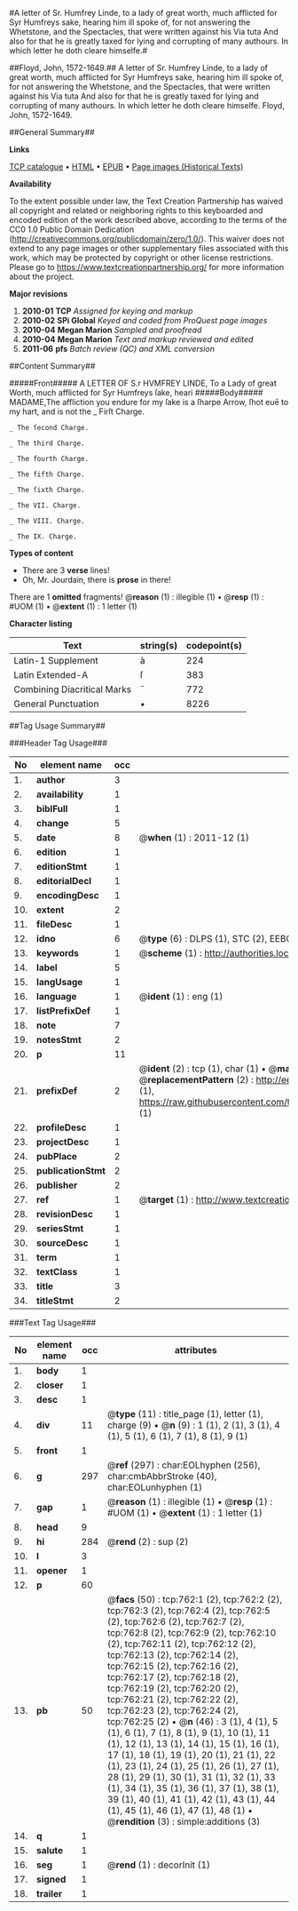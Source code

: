 #A letter of Sr. Humfrey Linde, to a lady of great worth, much afflicted for Syr Humfreys sake, hearing him ill spoke of, for not answering the Whetstone, and the Spectacles, that were written against his Via tuta And also for that he is greatly taxed for lying and corrupting of many authours. In which letter he doth cleare himselfe.#

##Floyd, John, 1572-1649.##
A letter of Sr. Humfrey Linde, to a lady of great worth, much afflicted for Syr Humfreys sake, hearing him ill spoke of, for not answering the Whetstone, and the Spectacles, that were written against his Via tuta And also for that he is greatly taxed for lying and corrupting of many authours. In which letter he doth cleare himselfe.
Floyd, John, 1572-1649.

##General Summary##

**Links**

[TCP catalogue](http://www.ota.ox.ac.uk/tcp/)  • 
[HTML](http://tei.it.ox.ac.uk/tcp/Texts-HTML/free/A06/A06632.html)  • 
[EPUB](http://tei.it.ox.ac.uk/tcp/Texts-EPUB/free/A06/A06632.epub) • 
[Page images (Historical Texts)](https://historicaltexts.jisc.ac.uk/eebo-99836485e)

**Availability**

To the extent possible under law, the Text Creation Partnership has waived all copyright and related or neighboring rights to this keyboarded and encoded edition of the work described above, according to the terms of the CC0 1.0 Public Domain Dedication (http://creativecommons.org/publicdomain/zero/1.0/). This waiver does not extend to any page images or other supplementary files associated with this work, which may be protected by copyright or other license restrictions. Please go to https://www.textcreationpartnership.org/ for more information about the project.

**Major revisions**

1. __2010-01__ __TCP__ *Assigned for keying and markup*
1. __2010-02__ __SPi Global__ *Keyed and coded from ProQuest page images*
1. __2010-04__ __Megan Marion__ *Sampled and proofread*
1. __2010-04__ __Megan Marion__ *Text and markup reviewed and edited*
1. __2011-06__ __pfs__ *Batch review (QC) and XML conversion*

##Content Summary##

#####Front#####
A LETTER OF S.r HVMFREY LINDE, To a Lady of great Worth, much afflicted for Syr Humfreys ſake, heari
#####Body#####
MADAME,The affliction you endure for my ſake is a ſharpe Arrow, ſhot euē to my hart, and is not the
    _ Firſt Charge.

    _ The ſecond Charge.

    _ The third Charge.

    _ The fourth Charge.

    _ The fifth Charge.

    _ The ſixth Charge.

    _ The VII. Charge.

    _ The VIII. Charge.

    _ The IX. Charge.

**Types of content**

  * There are 3 **verse** lines!
  * Oh, Mr. Jourdain, there is **prose** in there!

There are 1 **omitted** fragments! 
 @__reason__ (1) : illegible (1)  •  @__resp__ (1) : #UOM (1)  •  @__extent__ (1) : 1 letter (1)

**Character listing**


|Text|string(s)|codepoint(s)|
|---|---|---|
|Latin-1 Supplement|à|224|
|Latin Extended-A|ſ|383|
|Combining             Diacritical Marks|̄|772|
|General Punctuation|•|8226|

##Tag Usage Summary##

###Header Tag Usage###

|No|element name|occ|attributes|
|---|---|---|---|
|1.|__author__|3||
|2.|__availability__|1||
|3.|__biblFull__|1||
|4.|__change__|5||
|5.|__date__|8| @__when__ (1) : 2011-12 (1)|
|6.|__edition__|1||
|7.|__editionStmt__|1||
|8.|__editorialDecl__|1||
|9.|__encodingDesc__|1||
|10.|__extent__|2||
|11.|__fileDesc__|1||
|12.|__idno__|6| @__type__ (6) : DLPS (1), STC (2), EEBO-CITATION (1), PROQUEST (1), VID (1)|
|13.|__keywords__|1| @__scheme__ (1) : http://authorities.loc.gov/ (1)|
|14.|__label__|5||
|15.|__langUsage__|1||
|16.|__language__|1| @__ident__ (1) : eng (1)|
|17.|__listPrefixDef__|1||
|18.|__note__|7||
|19.|__notesStmt__|2||
|20.|__p__|11||
|21.|__prefixDef__|2| @__ident__ (2) : tcp (1), char (1)  •  @__matchPattern__ (2) : ([0-9\-]+):([0-9IVX]+) (1), (.+) (1)  •  @__replacementPattern__ (2) : http://eebo.chadwyck.com/downloadtiff?vid=$1&page=$2 (1), https://raw.githubusercontent.com/textcreationpartnership/Texts/master/tcpchars.xml#$1 (1)|
|22.|__profileDesc__|1||
|23.|__projectDesc__|1||
|24.|__pubPlace__|2||
|25.|__publicationStmt__|2||
|26.|__publisher__|2||
|27.|__ref__|1| @__target__ (1) : http://www.textcreationpartnership.org/docs/. (1)|
|28.|__revisionDesc__|1||
|29.|__seriesStmt__|1||
|30.|__sourceDesc__|1||
|31.|__term__|1||
|32.|__textClass__|1||
|33.|__title__|3||
|34.|__titleStmt__|2||


###Text Tag Usage###

|No|element name|occ|attributes|
|---|---|---|---|
|1.|__body__|1||
|2.|__closer__|1||
|3.|__desc__|1||
|4.|__div__|11| @__type__ (11) : title_page (1), letter (1), charge (9)  •  @__n__ (9) : 1 (1), 2 (1), 3 (1), 4 (1), 5 (1), 6 (1), 7 (1), 8 (1), 9 (1)|
|5.|__front__|1||
|6.|__g__|297| @__ref__ (297) : char:EOLhyphen (256), char:cmbAbbrStroke (40), char:EOLunhyphen (1)|
|7.|__gap__|1| @__reason__ (1) : illegible (1)  •  @__resp__ (1) : #UOM (1)  •  @__extent__ (1) : 1 letter (1)|
|8.|__head__|9||
|9.|__hi__|284| @__rend__ (2) : sup (2)|
|10.|__l__|3||
|11.|__opener__|1||
|12.|__p__|60||
|13.|__pb__|50| @__facs__ (50) : tcp:762:1 (2), tcp:762:2 (2), tcp:762:3 (2), tcp:762:4 (2), tcp:762:5 (2), tcp:762:6 (2), tcp:762:7 (2), tcp:762:8 (2), tcp:762:9 (2), tcp:762:10 (2), tcp:762:11 (2), tcp:762:12 (2), tcp:762:13 (2), tcp:762:14 (2), tcp:762:15 (2), tcp:762:16 (2), tcp:762:17 (2), tcp:762:18 (2), tcp:762:19 (2), tcp:762:20 (2), tcp:762:21 (2), tcp:762:22 (2), tcp:762:23 (2), tcp:762:24 (2), tcp:762:25 (2)  •  @__n__ (46) : 3 (1), 4 (1), 5 (1), 6 (1), 7 (1), 8 (1), 9 (1), 10 (1), 11 (1), 12 (1), 13 (1), 14 (1), 15 (1), 16 (1), 17 (1), 18 (1), 19 (1), 20 (1), 21 (1), 22 (1), 23 (1), 24 (1), 25 (1), 26 (1), 27 (1), 28 (1), 29 (1), 30 (1), 31 (1), 32 (1), 33 (1), 34 (1), 35 (1), 36 (1), 37 (1), 38 (1), 39 (1), 40 (1), 41 (1), 42 (1), 43 (1), 44 (1), 45 (1), 46 (1), 47 (1), 48 (1)  •  @__rendition__ (3) : simple:additions (3)|
|14.|__q__|1||
|15.|__salute__|1||
|16.|__seg__|1| @__rend__ (1) : decorInit (1)|
|17.|__signed__|1||
|18.|__trailer__|1||
